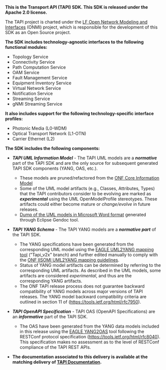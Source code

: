 **This is the Transport API (TAPI) SDK. This SDK is released under the Apache 2.0 license.**

The TAPI project is charted under the [LF Open Network Modeling and Interfaces](https://github.com/Open-Network-Models-and-Interfaces-ONMI/onmi-home) (ONMI) project, which is responsible for the development of this SDK as an Open Source project. 

**The SDK includes technology-agnostic interfaces to the following functional modules:**

- Topology Service
- Connectivity Service
- Path Computation Service
- OAM Service
- Fault Management Service
- Equipment Inventory Service
- Virtual Network Service
- Notification Service
- Streaming Service
- gNMI Streaming Service

**It also includes support for the following technology-specific interface profiles:**

- Photonic Media (L0-WDM)
- Optical Transport Network (L1-OTN)
- Carrier Ethernet (L2) 

**The SDK includes the following components:**

- **_TAPI UML Information Model_** - The TAPI UML models are a ***normative*** part of the TAPI SDK and are the only source for subsequent generated TAPI SDK components (YANG, OAS, etc.).
  
  - These models are pruned/refactored from the [ONF Core Information Model](https://github.com/OpenNetworkingFoundation/CoreInfoModel)
  - Some of the UML model artifacts (e.g., Classes, Attributes, Types) that the TAPI contributors consider to be evolving are marked as ***experimental*** using the UML OpenModelProfile stereotypes. These artifacts could either become mature or *change/evolve* in future releases.
  - [Dump of the UML models in Microsoft Word format](https://github.com/Open-Network-Models-and-Interfaces-ONMI/TAPI/tree/tapi-team-activities/UmlDumpFiles) generated through Eclipse Gendoc tool.

- **_TAPI YANG Schema_** - The TAPI YANG models are a ***normative part*** of the TAPI SDK.
  
  - The YANG specifications have been generated from the corresponding UML model using the [EAGLE UML2YANG mapping tool](https://github.com/Open-Network-Models-and-Interfaces-ONMI/onmi-iisomi-uml-yang) ("Tapi_v2x" branch) and further edited manually to comply with the [ONF IISOMI UML2YANG mapping guidelines](https://wiki.opennetworking.org/display/OIMT/IISOMI+Deliverables).
  - Status of YANG model artifacts can be determined by referring to the corresponding UML artifacts. As described in the UML models, some artifacts are considered *experimental*, and thus are the corresponding YANG artifacts.
  - The ONF TAPI release process does not guarantee backward compatibility of YANG models across major versions of TAPI releases. The YANG model backward compatibility criteria are outlined in section 11 of (https://tools.ietf.org/html/rfc7950). 

- **_TAPI OpenAPI Specification_** - TAPI OAS (OpenAPI Specifications) are an ***informative*** part of the TAPI SDK.
  
  - The OAS have been generated from the YANG data models included in this release using the [EAGLE YANG2OAS](https://github.com/Open-Network-Models-and-Interfaces-ONMI/onmi-iisomi-yang-openapi) tool following the RESTConf protocol specification (https://tools.ietf.org/html/rfc8040). This specification makes no assessment as to the level of RESTConf compliance of the TAPI REST APIs.

- **The documentation associated to this delivery is available at the matching delivery of [TAPI Documentation](https://github.com/Open-Network-Models-and-Interfaces-ONMI/TAPI-Documentation).**
